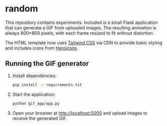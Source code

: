 # random

This repository contains experiments. Included is a small Flask application
that can generate a GIF from uploaded images. The resulting animation is
always 800&times;800 pixels, with each frame resized to fit without
distortion.

The HTML template now uses [Tailwind CSS](https://tailwindcss.com/) via CDN to
provide basic styling and includes icons from
[Heroicons](https://heroicons.com/).

## Running the GIF generator

1. Install dependencies:
   ```bash
   pip install -r requirements.txt
   ```

2. Start the application:
   ```bash
   python gif_app/app.py
   ```

3. Open your browser at [http://localhost:5000](http://localhost:5000)
and upload images to receive the generated GIF.
